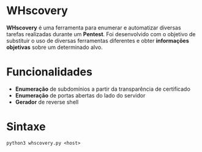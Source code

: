 # WHscovery
__WHscovery__ é uma ferramenta para enumerar e automatizar diversas tarefas realizadas durante um __Pentest__. Foi desenvolvido com o objetivo de substituir o uso de diversas ferramentas diferentes e obter __informações objetivas__ sobre um determinado alvo.

# Funcionalidades
- __Enumeração__ de subdomínios a partir da transparência de certificado
- __Enumeração__ de portas abertas do lado do servidor
- __Gerador__ de reverse shell

# Sintaxe
```
python3 whscovery.py <host>
```


